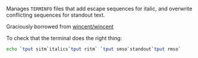 Manages `TERMINFO` files that add escape sequences for italic,
and overwrite conflicting sequences for standout text.

Graciously borrowed from [wincent/wincent](https://github.com/wincent/wincent/tree/master/aspects/terminfo)

To check that the terminal does the right thing:

```sh
echo `tput sitm`italics`tput ritm` `tput smso`standout`tput rmso`
```
